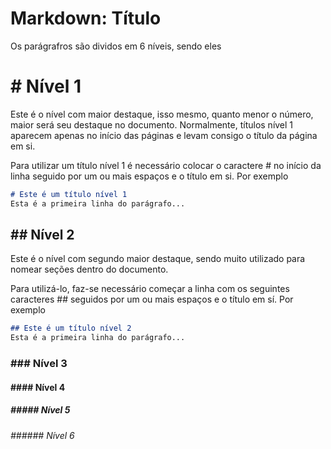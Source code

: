 # Markdown: Título

Os parágrafros são dividos em 6 níveis, sendo eles
# \# Nível 1
Este é o nível com maior destaque, isso mesmo, quanto menor o número, maior será seu destaque no documento.
Normalmente, títulos nível 1 aparecem apenas no início das páginas e levam consigo o título da página em si.

Para utilizar um título nível 1 é necessário colocar o caractere \# no início da linha seguido por um ou mais espaços
e o título em si. Por exemplo

```markdown
# Este é um título nível 1
Esta é a primeira linha do parágrafo...
```

## \#\# Nível 2
Este é o nível com segundo maior destaque, sendo muito utilizado para nomear seções dentro do documento.

Para utilizá-lo, faz-se necessário começar a linha com os seguintes caracteres \#\# seguidos por um ou mais espaços
e o título em sí. Por exemplo

```markdown
## Este é um título nível 2
Esta é a primeira linha do parágrafo...
```

### \#\#\# Nível 3
#### \#\#\#\# Nível 4
##### \#\#\#\#\# Nível 5
###### \#\#\#\#\#\# Nível 6
